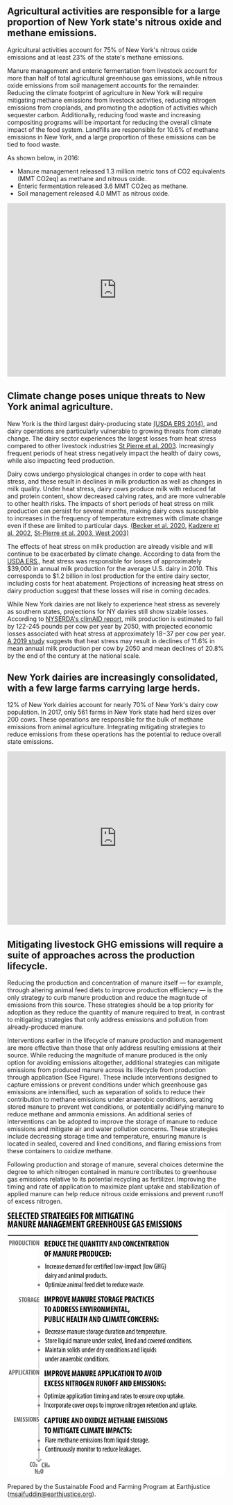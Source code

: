 ## Agricultural activities are responsible for a large proportion of New York state's nitrous oxide and methane emissions.
Agricultural activities account for 75% of New York's nitrous oxide emissions and at least 23% of the state's methane emissions. 

Manure management and enteric fermentation from livestock account for more than half of total agricultural greenhouse gas emissions, while nitrous oxide emissions from soil management accounts for the remainder. Reducing the climate footprint of agriculture in New York will require mitigating methane emissions from livestock activities, reducing nitrogen emissions from croplands, and promoting the adoption of activities which sequester carbon. Additionally, reducing food waste and increasing compositing programs will be important for reducing the overall climate impact of the food system. Landfills are responsible for 10.6% of methane emissions in New York, and a large proportion of these emissions can be tied to food waste.

As shown below, in 2016:

* Manure management released 1.3 million metric tons of CO2 equivalents (MMT CO2eq) as methane and nitrous oxide.
* Enteric fermentation released 3.6 MMT CO2eq as methane. 
* Soil management released 4.0 MMT as nitrous oxide.

<iframe title="NEW YORK AGRICULTURAL EMISSIONS" aria-label="Interactive area chart" id="datawrapper-chart-ANmHa" src="https://datawrapper.dwcdn.net/ANmHa/4/" scrolling="no" frameborder="0" style="width: 0; min-width: 100% !important; border: none;" height="400"></iframe><script type="text/javascript">!function(){"use strict";window.addEventListener("message",(function(a){if(void 0!==a.data["datawrapper-height"])for(var e in a.data["datawrapper-height"]){var t=document.getElementById("datawrapper-chart-"+e)||document.querySelector("iframe[src*='"+e+"']");t&&(t.style.height=a.data["datawrapper-height"][e]+"px")}}))}();
</script>

## Climate change poses unique threats to New York animal agriculture.
New York is the third largest dairy-producing state [(USDA ERS 2014)](https://www.ers.usda.gov/webdocs/publications/47162/17864_sb978_1_.pdf?v=2625.5), and dairy operations are particularly vulnerable to growing threats from climate change. The dairy sector experiences the largest losses from heat stress compared to other livestock industries [St Pierre et al. 2003](https://www.journalofdairyscience.org/article/S0022-0302%2803%2974040-5/abstract). Increasingly frequent periods of heat stress negatively impact the health of dairy cows, while also impacting feed production. 

Dairy cows undergo physiological changes in order to cope with heat stress, and these result in declines in milk production as well as changes in milk quality. Under heat stress, dairy cows produce milk with reduced fat and protein content, show decreased calving rates, and are more vulnerable to other health risks. The impacts of short periods of heat stress on milk production can persist for several months, making dairy cows susceptible to increases in the frequency of temperature extremes with climate change even if these are limited to particular days. [(Becker et al. 2020,](https://www.sciencedirect.com/science/article/pii/S0022030220303829) [Kadzere et al. 2002,](https://www.sciencedirect.com/science/article/abs/pii/S030162260100330X?via%3Dihub) [St-Pierre et al. 2003,](https://www.journalofdairyscience.org/article/S0022-0302%2803%2974040-5/abstract)[ West 2003)](https://www.journalofdairyscience.org/article/S0022-0302(03)73803-X/fulltext)

The effects of heat stress on milk production are already visible and will continue to be exacerbated by climate change. According to data from the [USDA ERS,](https://www.ers.usda.gov/webdocs/publications/45279/49164_err175.pdf?v=4739), heat stress was responsible for losses of approximately $39,000 in annual milk production for the average U.S. dairy in 2010. This corresponds to $1.2 billion in lost production for the entire dairy sector, including costs for heat abatement. Projections of increasing heat stress on dairy production suggest that these losses will rise in coming decades. 

While New York dairies are not likely to experience heat stress as severely as southern states, projections for NY dairies still show sizable losses. According to [NYSERDA's climAID report](https://www.nyserda.ny.gov/-/media/Files/Publications/Research/Environmental/EMEP/climaid/ClimAID-Agriculture.pdf), milk production is estimated to fall by 122-245 pounds per cow per year by 2050, with projected economic losses associated with heat stress at approximately $18-$37 per cow per year.  [A 2019 study](https://www.ncbi.nlm.nih.gov/pmc/articles/PMC6438606/) suggests that heat stress may result in declines of 11.6% in mean annual milk production per cow by 2050 and mean declines of 20.8% by the end of the century at the national scale.

## New York dairies are increasingly consolidated, with a few large farms carrying large herds.
12% of New York dairies account for nearly 70% of New York's dairy cow population. In 2017, only 561 farms in New York state had herd sizes over 200 cows. These operations are responsible for the bulk of methane emissions from animal agriculture. Integrating mitigating strategies to reduce emissions from these operations has the potential to reduce overall state emissions. 

<iframe title="NY State Milk Cow Inventory" aria-label="Interactive area chart" id="datawrapper-chart-WxmCn" src="https://datawrapper.dwcdn.net/WxmCn/3/" scrolling="no" frameborder="0" style="width: 0; min-width: 100% !important; border: none;" height="400"></iframe><script type="text/javascript">!function(){"use strict";window.addEventListener("message",(function(a){if(void 0!==a.data["datawrapper-height"])for(var e in a.data["datawrapper-height"]){var t=document.getElementById("datawrapper-chart-"+e)||document.querySelector("iframe[src*='"+e+"']");t&&(t.style.height=a.data["datawrapper-height"][e]+"px")}}))}();
</script>

## Mitigating livestock GHG emissions will require a suite of approaches across the production lifecycle.
Reducing the production and concentration of manure itself — for example, through altering animal feed diets to improve production efficiency — is the only strategy to curb manure production and reduce the magnitude of emissions from this source. These strategies should be a top priority for adoption as they reduce the quantity of manure required to treat, in contrast to mitigating strategies that only address emissions and pollution from already-produced manure.  

Interventions earlier in the lifecycle of manure production and management are more effective than those that only address resulting emissions at their source. While reducing the magnitude of manure produced is the only option for avoiding emissions altogether, additional strategies can mitigate emissions from produced manure across its lifecycle from production through application (See Figure). These include interventions designed to capture emissions or prevent conditions under which greenhouse gas emissions are intensified, such as separation of solids to reduce their contribution to methane emissions under anaerobic conditions, aerating stored manure to prevent wet conditions, or potentially acidifying manure to reduce methane and ammonia emissions. An additional series of interventions can be adopted to improve the storage of manure to reduce emissions and mitigate air and water pollution concerns. These strategies include decreasing storage time and temperature, ensuring manure is located in sealed, covered and lined conditions, and flaring emissions from these containers to oxidize methane.  

Following production and storage of manure, several choices determine the degree to which nitrogen contained in manure contributes to greenhouse gas emissions relative to its potential recycling as fertilizer. Improving the timing and rate of application to maximize plant uptake and stabilization of applied manure can help reduce nitrous oxide emissions and prevent runoff of excess nitrogen.

  ![Alt Text](manurefigure.jpg)



Prepared by the Sustainable Food and Farming Program at Earthjustice (msaifuddin@earthjustice.org).
